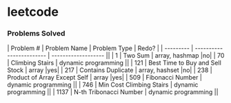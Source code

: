 # leetcode

### Problems Solved

| Problem # | Problem Name             | Problem Type        | Redo? |
| --------- | ------------------------ | ------------------- ||
| 1         | Two Sum                  | array, hashmap      |no|
| 70        | Climbing Stairs          | dynamic programming ||
| 121		| Best Time to Buy and Sell Stock | array	     |yes|
| 217		| Contains Duplicate	   | array, hashset      |no|
| 238		| Product of Array Except Self | array			 |yes|
| 509       | Fibonacci Number         | dynamic programming ||
| 746       | Min Cost Climbing Stairs | dynamic programming ||
| 1137      | N-th Tribonacci Number   | dynamic programming ||

